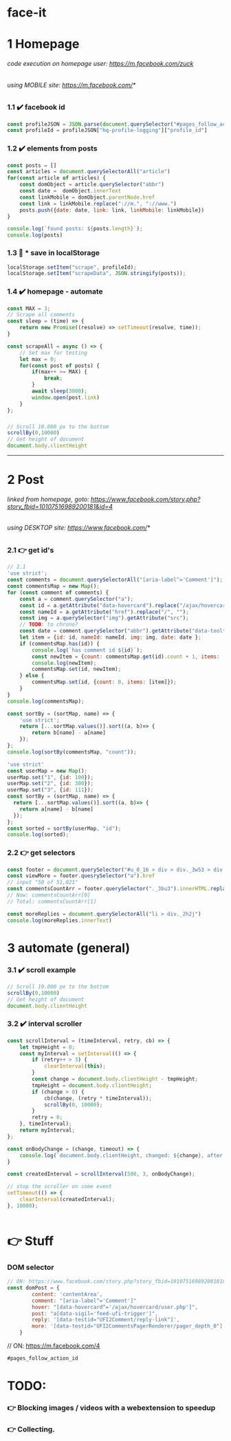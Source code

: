 # face-it

# 1 Homepage 
###### code execution on homepage user: https://m.facebook.com/zuck
###### using MOBILE site: https://m.facebook.com/*

### 1.1 :heavy_check_mark: facebook id
```js
const profileJSON = JSON.parse(document.querySelector("#pages_follow_action_id").getAttribute("data-store"))
const profileId = profileJSON["hq-profile-logging"]["profile_id"]
```

### 1.2 :heavy_check_mark: elements from posts

```js
const posts = []
const articles = document.querySelectorAll("article")
for(const article of articles) {
    const domObject = article.querySelector("abbr")
    const date =  domObject.innerText
    const linkMobile = domObject.parentNode.href                          // this is the mobile link
    const link = linkMobile.replace("://m.", "://www.")                   // www.facebook.com/story.php?...
    posts.push({date: date, link: link, linkMobile: linkMobile})
}

console.log(`found posts: ${posts.length}`);
console.log(posts)
```
### 1.3 :balloon: * save in localStorage
```js
localStorage.setItem("scrape", profileId);
localStorage.setItem("scrapeData", JSON.stringify(posts));
```

### 1.4 :heavy_check_mark: homepage - automate 
```js
const MAX = 3;
// Scrape all comments
const sleep = (time) => {
    return new Promise((resolve) => setTimeout(resolve, time));
}

const scrapeAll = async () => {
    // Set max for testing
    let max = 0;
    for(const post of posts) {
        if(max++ >= MAX) {
            break;
        }
        await sleep(3000);
        window.open(post.link)
    }
};
```


### 
```js
// Scroll 10.000 px to the bottom
scrollBy(0,10000)
// Get height of document
document.body.clientHeight
```
---

# 2 Post
###### linked from homepage, goto: https://www.facebook.com/story.php?story_fbid=10107516989200181&id=4
###### using DESKTOP site: https://www.facebook.com/*

### 2.1 :point_right: get id's
```js
// 2.1
'use strict';
const comments = document.querySelectorAll("[aria-label^='Comment']");
const commentsMap = new Map();
for (const comment of comments) {
    const a = comment.querySelector("a");
    const id = a.getAttribute("data-hovercard").replace("/ajax/hovercard/user.php?id=", "");
    const nameId = a.getAttribute("href").replace("/", "");
    const img = a.querySelector("img").getAttribute("src");
    // TODO: to chrono?
    const date = comment.querySelector("abbr").getAttribute("data-tooltip-content");  // data-utime
    let item = {id: id, nameId: nameId, img: img, date: date };
    if (commentsMap.has(id)) {
        console.log(`has comment id ${id}`);
        const newItem = {count: commentsMap.get(id).count + 1, items: [...commentsMap.get(id).items, item]};
        console.log(newItem);
        commentsMap.set(id, newItem);
    } else {
        commentsMap.set(id, {count: 0, items: [item]});
    }
}
console.log(commentsMap);

const sortBy = (sortMap, name) => {
    'use strict';
    return [...sortMap.values()].sort((a, b)=> {
        return b[name] - a[name]
    });
};
console.log(sortBy(commentsMap, "count"));
```

```js
'use strict'
const userMap = new Map();
userMap.set("1", {id: 100});
userMap.set("2", {id: 300});
userMap.set("3", {id: 111});
const sortBy = (sortMap, name) => {
  return [...sortMap.values()].sort((a, b)=> {
    return a[name] - b[name]
  });
};
const sorted = sortBy(userMap, "id");
console.log(sorted);
```


### 2.2 :point_right: get selectors
```js
const footer = document.querySelector("#u_0_16 > div > div._3w53 > div._3tz_._7794")
const viewMore = footer.quesrySelector("a").href
// input "50 of 51,021"
const commentsCountArr = footer.querySelector("._3bu3").innerHTML.replace(",", "").split(" of ")  
// Now: commentsCountArr[0] 
// Total: commentsCountArr[1]

const moreReplies = document.querySelectorAll("li > div._2h2j")
console.log(moreReplies.innerText)

```

# 3 automate (general)
### 3.1 :heavy_check_mark: scroll example
```js
// Scroll 10.000 px to the bottom
scrollBy(0,10000)
// Get height of document
document.body.clientHeight
```

### 3.2 :heavy_check_mark: interval scroller
```js
const scrollInterval = (timeInterval, retry, cb) => {
    let tmpHeight = 0;
    const myInterval = setInterval(() => {
        if (retry++ > 3) {
            clearInterval(this);
        }
        const change = document.body.clientHeight - tmpHeight;
        tmpHeight = document.body.clientHeight;
        if (change > 0) {
            cb(change, (retry * timeInterval));
            scrollBy(0, 10000);
        }
        retry = 0;
    }, timeInterval);
    return myInterval;
};

const onBodyChange = (change, timeout) => {
    console.log(`document.body.clientHeight, changed: ${change}, after: ${timeout}`);
}

const createdInterval = scrollInterval(500, 3, onBodyChange);

// stop the scroller on some event
setTimeout(() => {
    clearInterval(createdInterval);
}, 10000); 
 
```



# :point_right: Stuff
### DOM selector
```js
// ON: https://www.facebook.com/story.php?story_fbid=10107516989200181&id=4
const domPost = {
        content: 'contentArea',
        comment: "[aria-label^='Comment']"
        hover: "[data-hovercard^='/ajax/hovercard/user.php']",
        post: "a[data-sigil='feed-ufi-trigger']",
        reply: '[data-testid="UFI2Comment/reply-link"]',
        more: '[data-testid="UFI2CommentsPagerRenderer/pager_depth_0"]'
    }
```




// ON: https://m.facebook.com/4
```js
#pages_follow_action_id
```

# TODO: 

### :point_right: Blocking images / videos with a webextension to speedup
### :point_right: Collecting.